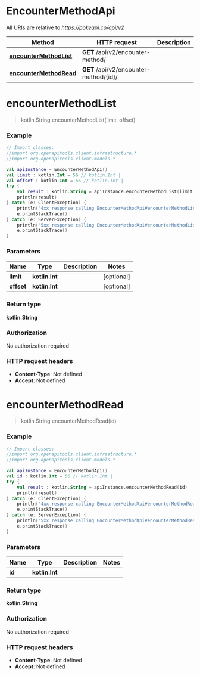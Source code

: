 # EncounterMethodApi

All URIs are relative to *https://pokeapi.co/api/v2*

Method | HTTP request | Description
------------- | ------------- | -------------
[**encounterMethodList**](EncounterMethodApi.md#encounterMethodList) | **GET** /api/v2/encounter-method/ | 
[**encounterMethodRead**](EncounterMethodApi.md#encounterMethodRead) | **GET** /api/v2/encounter-method/{id}/ | 


<a name="encounterMethodList"></a>
# **encounterMethodList**
> kotlin.String encounterMethodList(limit, offset)



### Example
```kotlin
// Import classes:
//import org.openapitools.client.infrastructure.*
//import org.openapitools.client.models.*

val apiInstance = EncounterMethodApi()
val limit : kotlin.Int = 56 // kotlin.Int | 
val offset : kotlin.Int = 56 // kotlin.Int | 
try {
    val result : kotlin.String = apiInstance.encounterMethodList(limit, offset)
    println(result)
} catch (e: ClientException) {
    println("4xx response calling EncounterMethodApi#encounterMethodList")
    e.printStackTrace()
} catch (e: ServerException) {
    println("5xx response calling EncounterMethodApi#encounterMethodList")
    e.printStackTrace()
}
```

### Parameters

Name | Type | Description  | Notes
------------- | ------------- | ------------- | -------------
 **limit** | **kotlin.Int**|  | [optional]
 **offset** | **kotlin.Int**|  | [optional]

### Return type

**kotlin.String**

### Authorization

No authorization required

### HTTP request headers

 - **Content-Type**: Not defined
 - **Accept**: Not defined

<a name="encounterMethodRead"></a>
# **encounterMethodRead**
> kotlin.String encounterMethodRead(id)



### Example
```kotlin
// Import classes:
//import org.openapitools.client.infrastructure.*
//import org.openapitools.client.models.*

val apiInstance = EncounterMethodApi()
val id : kotlin.Int = 56 // kotlin.Int | 
try {
    val result : kotlin.String = apiInstance.encounterMethodRead(id)
    println(result)
} catch (e: ClientException) {
    println("4xx response calling EncounterMethodApi#encounterMethodRead")
    e.printStackTrace()
} catch (e: ServerException) {
    println("5xx response calling EncounterMethodApi#encounterMethodRead")
    e.printStackTrace()
}
```

### Parameters

Name | Type | Description  | Notes
------------- | ------------- | ------------- | -------------
 **id** | **kotlin.Int**|  |

### Return type

**kotlin.String**

### Authorization

No authorization required

### HTTP request headers

 - **Content-Type**: Not defined
 - **Accept**: Not defined


